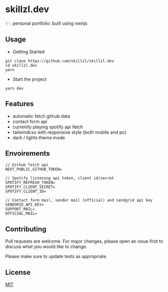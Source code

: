 # skillzl.dev

✨ : personal portfolio: built using nextjs

## Usage

* Getting Started
```bush
git clone https://github.com/skillzl/skillzl.dev
cd skillzl.dev
yarn

```
* Start the project

```bush
yarn dev
```

## Features
- automatic fetch github data
- contact form api
- currently playing spotify api fetch
- tailwindcss with responsive style (both mobile and pc)
- dark / lights theme mode

## Envoirements 
```
// Github fetch api
NEXT_PUBLIC_GITHUB_TOKEN=

// Spotify listening api token, client id/secret
SPOTIFY_REFRESH_TOKEN=
SPOTIFY_CLIENT_SECRET=
SPOTIFY_CLIENT_ID=

// Contact form mail, sender mail (official) and sendgrid api key
SENDGRID_API_KEY=
SUPPORT_MAIL=
OFFICIAL_MAIL=
```

## Contributing
Pull requests are welcome. For major changes, please open an issue first to discuss what you would like to change.

Please make sure to update tests as appropriate.

## License
[MIT](LICENSE)